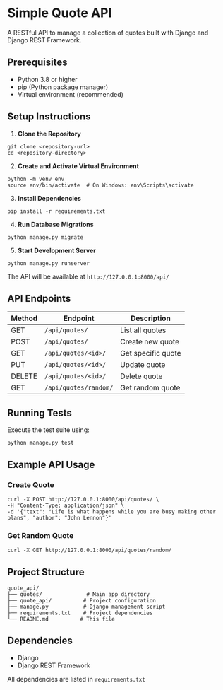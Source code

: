 # Simple Quote API

A RESTful API to manage a collection of quotes built with Django and Django REST Framework.

## Prerequisites

- Python 3.8 or higher
- pip (Python package manager)
- Virtual environment (recommended)

## Setup Instructions

1. **Clone the Repository**
```
git clone <repository-url>
cd <repository-directory>
```

2. **Create and Activate Virtual Environment**
```
python -m venv env
source env/bin/activate  # On Windows: env\Scripts\activate
```

3. **Install Dependencies**
```
pip install -r requirements.txt
```

4. **Run Database Migrations**
```
python manage.py migrate
```

5. **Start Development Server**
```
python manage.py runserver
```

The API will be available at `http://127.0.0.1:8000/api/`

## API Endpoints

| Method | Endpoint | Description |
|--------|----------|-------------|
| GET    | `/api/quotes/` | List all quotes |
| POST   | `/api/quotes/` | Create new quote |
| GET    | `/api/quotes/<id>/` | Get specific quote |
| PUT    | `/api/quotes/<id>/` | Update quote |
| DELETE | `/api/quotes/<id>/` | Delete quote |
| GET    | `/api/quotes/random/` | Get random quote |

## Running Tests

Execute the test suite using:
```
python manage.py test
```

## Example API Usage

### Create Quote
```
curl -X POST http://127.0.0.1:8000/api/quotes/ \
-H "Content-Type: application/json" \
-d '{"text": "Life is what happens while you are busy making other plans", "author": "John Lennon"}'
```

### Get Random Quote
```
curl -X GET http://127.0.0.1:8000/api/quotes/random/
```

## Project Structure
```
quote_api/
├── quotes/              # Main app directory
├── quote_api/          # Project configuration
├── manage.py           # Django management script
├── requirements.txt    # Project dependencies
└── README.md          # This file
```

## Dependencies
- Django
- Django REST Framework

All dependencies are listed in `requirements.txt`